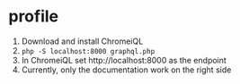 # profile

1. Download and install ChromeiQL
2. `php -S localhost:8000 graphql.php`
3. In ChromeiQL set http://localhost:8000 as the endpoint
4. Currently, only the documentation work on the right side
